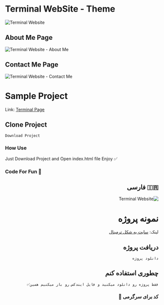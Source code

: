 # Terminal WebSite - Theme

![Terminal Website](https://s4.uupload.ir/files/screenshot_at_2021-05-15_11-43-39_si1.png)

## About Me Page

![Terminal Website - About Me](https://s4.uupload.ir/files/screenshot_at_2021-05-15_11-43-57_1wco.png)

## Contact Me Page 

![Terminal Website - Contact Me](https://s4.uupload.ir/files/screenshot_at_2021-05-15_11-44-13_ew1m.png)

# Sample Project

Link: [Terminal Page](https://terminal-web.sectron.ir/)

## Clone Project
```
Download Project 
```

### How Use

Just Download Project and Open index.html file Enjoy ✅

### Code For Fun 🤪


<div dir="rtl">

## 🇮🇷 فارسی

![Terminal Website](https://s4.uupload.ir/files/screenshot_at_2021-05-15_11-43-39_si1.png)


# نمونه پروژه

لینک: [سایت به شکل ترمینال](https://terminal-web.sectron.ir/)

## دریافت پروژه
```
دانلود پروژه
```

## چطوری استفاده کنم
```
فقط پروژه رو دانلود میکنید و فایل ایندکس رو باز میکنیم همین✅
```

### کد برای سرگرمی 🤪
